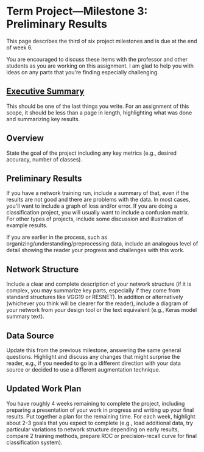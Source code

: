 # Term Project—Milestone 3: Preliminary Results

This page describes the third of six project milestones and is due at the end of week 6.

You are encouraged to discuss these items with the professor and other students as you are working on this assignment. I am glad to help you with ideas on any parts that you're finding especially challenging.

## [Executive Summary](https://writingcenter.uagc.edu/writing-executive-summary)

This should be one of the last things you write. For an assignment of this scope, it should be less than a page in length, highlighting what was done and summarizing key results.

## Overview

State the goal of the project including any key metrics (e.g., desired accuracy, number of classes).

## Preliminary Results

If you have a network training run, include a summary of that, even if the results are not good and there are problems with the data. In most cases, you'll want to include a graph of loss and/or error. If you are doing a classification project, you will usually want to include a confusion matrix. For other types of projects, include some discussion and illustration of example results.

If you are earlier in the process, such as organizing/understanding/preprocessing data, include an analogous level of detail showing the reader your progress and challenges with this work.

## Network Structure

Include a clear and complete description of your network structure (if it is complex, you may summarize key parts, especially if they come from standard structures like VGG19 or RESNET). In addition or alternatively (whichever you think will be clearer for the reader), include a diagram of your network from your design tool or the text equivalent (e.g., Keras model summary text).

## Data Source

Update this from the previous milestone, answering the same general questions. Highlight and discuss any changes that might surprise the reader, e.g., if you needed to go in a different direction with your data source or decided to use a different augmentation technique.

## Updated Work Plan

You have roughly 4 weeks remaining to complete the project, including preparing a presentation of your work in progress and writing up your final results. Put together a plan for the remaining time. For each week, highlight about 2-3 goals that you expect to complete (e.g., load additional data, try particular variations to network structure depending on early results, compare 2 training methods, prepare ROC or precision-recall curve for final classification system).

